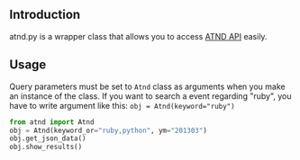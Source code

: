 
## Introduction

atnd.py is a wrapper class that allows you to access [ATND API](http://atnd.org/doc/api.html) easily.


## Usage

Query parameters must be set to ``Atnd`` class as arguments when you make an instance of the class. If you want to search a event regarding "ruby", you have to write argument like this: ``obj = Atnd(keyword="ruby")``  

```python   
from atnd import Atnd  
obj = Atnd(keyword_or="ruby,python", ym="201303")  
obj.get_json_data()
obj.show_results()  
```
